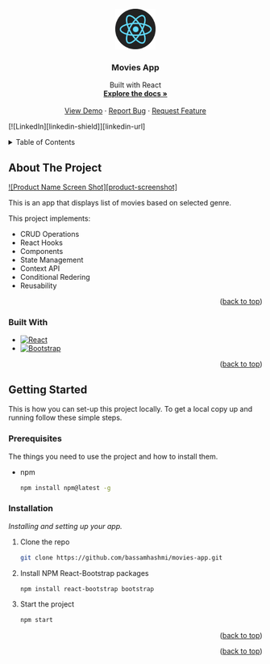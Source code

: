 <!-- PROJECT LOGO -->
<br />
<div align="center">
  <a href="https://github.com/bassamhashmi/movies-app">
    <img src="images/logo-react.png" alt="Logo" width="80" height="80">
  </a>

  <h3 align="center">Movies App</h3>

  <p align="center">
    Built with React
    <br />
    <a href="https://github.com/bassamhashmi/movies-app"><strong>Explore the docs »</strong></a>
    <br />
    <br />
    <a href="https://bh-movies.netlify.app/">View Demo</a>
    ·
    <a href="https://github.com/bassamhashmi/movies-app/issues">Report Bug</a>
    ·
    <a href="https://github.com/bassamhashmi/movies-app/issues">Request Feature</a>
  </p>
</div>

<!-- PROJECT SHIELDS -->
<!--
*** I'm using markdown "reference style" links for readability.
*** Reference links are enclosed in brackets [ ] instead of parentheses ( ).
*** See the bottom of this document for the declaration of the reference variables
*** https://www.markdownguide.org/basic-syntax/#reference-style-links
-->

[![LinkedIn][linkedin-shield]][linkedin-url]

<!-- TABLE OF CONTENTS -->
<details>
  <summary>Table of Contents</summary>
  <ol>
    <li>
      <a href="#about-the-project">About The Project</a>
      <ul>
        <li><a href="#built-with">Built With</a></li>
      </ul>
    </li>
    <li>
      <a href="#getting-started">Getting Started</a>
      <ul>
        <li><a href="#prerequisites">Prerequisites</a></li>
        <li><a href="#installation">Installation</a></li>
      </ul>
    </li>
    <li><a href="#contact">Contact</a></li>
  </ol>
</details>

<!-- ABOUT THE PROJECT -->

## About The Project

[![Product Name Screen Shot][product-screenshot]](https://bh-movies.netlify.app/)

This is an app that displays list of movies based on selected genre.

This project implements:

- CRUD Operations
- React Hooks
- Components
- State Management
- Context API
- Conditional Redering
- Reusability

<p align="right">(<a href="#readme-top">back to top</a>)</p>

### Built With

- [![React][react.js]][react-url]
- [![Bootstrap][bootstrap.com]][bootstrap-url]

<p align="right">(<a href="#readme-top">back to top</a>)</p>

<!-- GETTING STARTED -->

## Getting Started

This is how you can set-up this project locally.
To get a local copy up and running follow these simple steps.

### Prerequisites

The things you need to use the project and how to install them.

- npm
  ```sh
  npm install npm@latest -g
  ```

### Installation

_Installing and setting up your app._

1. Clone the repo
   ```sh
   git clone https://github.com/bassamhashmi/movies-app.git
   ```
2. Install NPM React-Bootstrap packages
   ```sh
   npm install react-bootstrap bootstrap
   ```
3. Start the project
   ```sh
   npm start
   ```

<p align="right">(<a href="#readme-top">back to top</a>)</p>





<p align="right">(<a href="#readme-top">back to top</a>)</p>

<!-- MARKDOWN LINKS & IMAGES -->
<!-- https://www.markdownguide.org/basic-syntax/#reference-style-links -->

[react.js]: https://img.shields.io/badge/React-20232A?style=for-the-badge&logo=react&logoColor=61DAFB
[react-url]: https://reactjs.org/
[bootstrap.com]: https://img.shields.io/badge/Bootstrap-563D7C?style=for-the-badge&logo=bootstrap&logoColor=white
[bootstrap-url]: https://getbootstrap.com
